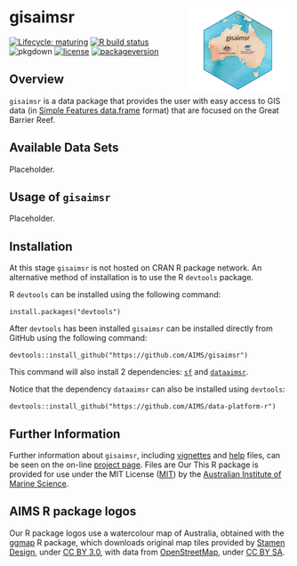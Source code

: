 <!-- README.md is generated from README.Rmd. Please edit that file -->

gisaimsr <img src="man/figures/logo.png" width = 180 alt="gisaimsr Logo" align="right" />
=========================================================================================

<!-- badges: start -->

[![Lifecycle:
maturing](https://img.shields.io/badge/lifecycle-maturing-blue.svg)](https://www.tidyverse.org/lifecycle/#maturing)
[![R build
status](https://github.com/aims/gisaimsr/workflows/R-CMD-check/badge.svg)](https://github.com/aims/gisaimsr/actions)
![pkgdown](https://github.com/AIMS/gisaimsr/workflows/pkgdown/badge.svg)
[![license](https://img.shields.io/badge/license-MIT%20+%20file%20LICENSE-lightgrey.svg)](https://choosealicense.com/)
[![packageversion](https://img.shields.io/badge/Package%20version-0.0.0.9000-orange.svg)](commits/master)
<!-- badges: end -->

Overview
--------

`gisaimsr` is a data package that provides the user with easy access to
GIS data (in [Simple Features
data.frame](https://cran.r-project.org/package=sf) format) that are
focused on the Great Barrier Reef.

Available Data Sets
-------------------

Placeholder.

Usage of `gisaimsr`
-------------------

Placeholder.

Installation
------------

At this stage `gisaimsr` is not hosted on CRAN R package network. An
alternative method of installation is to use the R `devtools` package.

R `devtools` can be installed using the following command:

    install.packages("devtools")

After `devtools` has been installed `gisaimsr` can be installed directly
from GitHub using the following command:

    devtools::install_github("https://github.com/AIMS/gisaimsr")

This command will also install 2 dependencies:
[`sf`](https://cran.r-project.org/package=sf) and
[`dataaimsr`](https://AIMS.github.io/data-platform-r).

Notice that the dependency `dataaimsr` can also be installed using
`devtools`:

    devtools::install_github("https://github.com/AIMS/data-platform-r")

Further Information
-------------------

Further information about `gisaimsr`, including
[vignettes](articles/examples.html) and [help](reference/examples.html)
files, can be seen on the on-line [project
page](https://aims.github.io/gisaimsr). Files are Our This R package is
provided for use under the MIT License
([MIT](http://opensource.org/licenses/MIT)) by the [Australian Institute
of Marine Science](https://www.aims.gov.au).

AIMS R package logos
--------------------

Our R package logos use a watercolour map of Australia, obtained with
the [ggmap](https://cran.r-project.org/package=ggmap) R package, which
downloads original map tiles provided by [Stamen
Design](http://stamen.com), under [CC BY
3.0](http://creativecommons.org/licenses/by/3.0), with data from
[OpenStreetMap](http://openstreetmap.org), under [CC BY
SA](http://creativecommons.org/licenses/by-sa/3.0).
